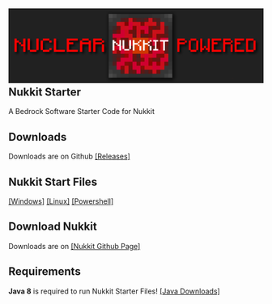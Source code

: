[![Banner](https://github.com/CloudburstMC/Nukkit/blob/master/.github/images/banner.png)](https://github.com/CloudburstMC/Nukkit)
Nukkit Starter
--------------
A Bedrock Software Starter Code for Nukkit

Downloads
--------------
Downloads are on Github [[Releases]](https://github.com/xXhen2527Xx/Nukkit-Starter/releases/)

Nukkit Start Files
--------------
[[Windows]](https://github.com/xXhen2527Xx/Nukkit-Starter/releases/latest/start.cmd)
[[Linux]](https://github.com/xXhen2527Xx/Nukkit-Starter/releases/latest/start.sh)
[[Powershell]](https://github.com/xXhen2527Xx/Nukkit-Starter/releases/latest/start.ps1)

Download Nukkit
--------------
Downloads are on [[Nukkit Github Page]](https://github.com/CloudburstMC/Nukkit/releases/tag/snapshot)

Requirements
--------------
**Java 8** is required to run Nukkit Starter Files! [[Java Downloads]](https://java.com/en/download/)
